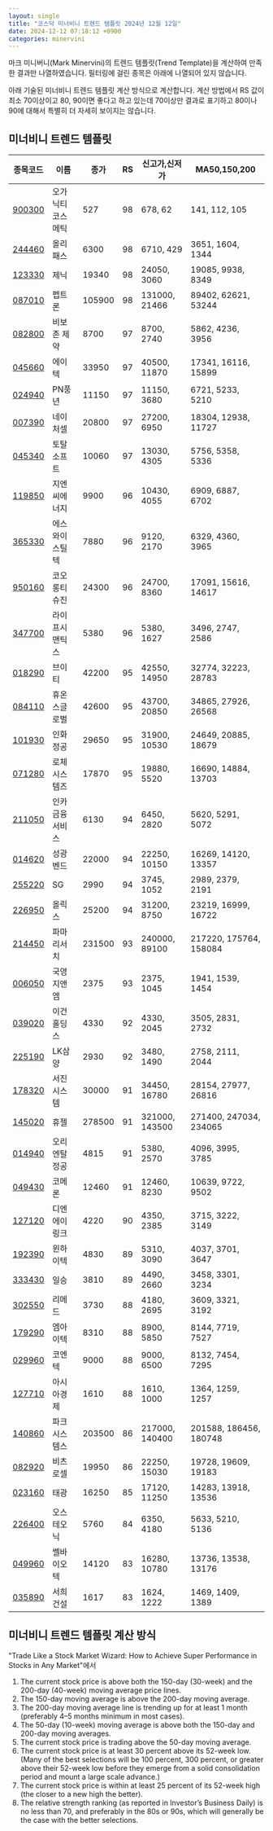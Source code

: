 ```yaml
---
layout: single
title: "코스닥 미너비니 트렌드 템플릿 2024년 12월 12일"
date: 2024-12-12 07:18:12 +0900
categories: minervini
---
```

마크 미니버니(Mark Minervini)의 트렌드 템플릿(Trend Template)을 계산하여 만족한 결과만 나열하였습니다. 필터링에 걸린 종목은 아래에 나열되어 있지 않습니다.

아래 기술된 미너비니 트렌드 템플릿 계산 방식으로 계산합니다. 계산 방법에서 RS 값이 최소 70이상이고 80, 90이면 좋다고 하고 있는데 70이상만 결과로 표기하고 80이나 90에 대해서 특별히 더 자세히 보이지는 않습니다.

## 미너비니 트렌드 템플릿

|종목코드|이름|종가|RS|신고가,신저가|MA50,150,200|
|------|---|---|--|---------|------------|
|[900300](https://finance.daum.net/quotes/A900300)|오가닉티코스메틱|527|98|678, 62|141, 112, 105|
|[244460](https://finance.daum.net/quotes/A244460)|올리패스|6300|98|6710, 429|3651, 1604, 1344|
|[123330](https://finance.daum.net/quotes/A123330)|제닉|19340|98|24050, 3060|19085, 9938, 8349|
|[087010](https://finance.daum.net/quotes/A087010)|펩트론|105900|98|131000, 21466|89402, 62621, 53244|
|[082800](https://finance.daum.net/quotes/A082800)|비보존 제약|8700|97|8700, 2740|5862, 4236, 3956|
|[045660](https://finance.daum.net/quotes/A045660)|에이텍|33950|97|40500, 11870|17341, 16116, 15899|
|[024940](https://finance.daum.net/quotes/A024940)|PN풍년|11150|97|11150, 3680|6721, 5233, 5210|
|[007390](https://finance.daum.net/quotes/A007390)|네이처셀|20800|97|27200, 6950|18304, 12938, 11727|
|[045340](https://finance.daum.net/quotes/A045340)|토탈소프트|10060|97|13030, 4305|5756, 5358, 5336|
|[119850](https://finance.daum.net/quotes/A119850)|지엔씨에너지|9900|96|10430, 4055|6909, 6887, 6702|
|[365330](https://finance.daum.net/quotes/A365330)|에스와이스틸텍|7880|96|9120, 2170|6329, 4360, 3965|
|[950160](https://finance.daum.net/quotes/A950160)|코오롱티슈진|24300|96|24700, 8360|17091, 15616, 14617|
|[347700](https://finance.daum.net/quotes/A347700)|라이프시맨틱스|5380|96|5380, 1627|3496, 2747, 2586|
|[018290](https://finance.daum.net/quotes/A018290)|브이티|42200|95|42550, 14950|32774, 32223, 28783|
|[084110](https://finance.daum.net/quotes/A084110)|휴온스글로벌|42600|95|43700, 20850|34865, 27926, 26568|
|[101930](https://finance.daum.net/quotes/A101930)|인화정공|29650|95|31900, 10530|24649, 20885, 18679|
|[071280](https://finance.daum.net/quotes/A071280)|로체시스템즈|17870|95|19880, 5520|16690, 14884, 13703|
|[211050](https://finance.daum.net/quotes/A211050)|인카금융서비스|6130|94|6450, 2820|5620, 5291, 5072|
|[014620](https://finance.daum.net/quotes/A014620)|성광벤드|22000|94|22250, 10150|16269, 14120, 13357|
|[255220](https://finance.daum.net/quotes/A255220)|SG|2990|94|3745, 1052|2989, 2379, 2191|
|[226950](https://finance.daum.net/quotes/A226950)|올릭스|25200|94|31200, 8750|23219, 16999, 16722|
|[214450](https://finance.daum.net/quotes/A214450)|파마리서치|231500|93|240000, 89100|217220, 175764, 158084|
|[006050](https://finance.daum.net/quotes/A006050)|국영지앤엠|2375|93|2375, 1045|1941, 1539, 1454|
|[039020](https://finance.daum.net/quotes/A039020)|이건홀딩스|4330|92|4330, 2045|3505, 2831, 2732|
|[225190](https://finance.daum.net/quotes/A225190)|LK삼양|2930|92|3480, 1490|2758, 2111, 2044|
|[178320](https://finance.daum.net/quotes/A178320)|서진시스템|30000|91|34450, 16780|28154, 27977, 26816|
|[145020](https://finance.daum.net/quotes/A145020)|휴젤|278500|91|321000, 143500|271400, 247034, 234065|
|[014940](https://finance.daum.net/quotes/A014940)|오리엔탈정공|4815|91|5380, 2570|4096, 3995, 3785|
|[049430](https://finance.daum.net/quotes/A049430)|코메론|12460|91|12460, 8230|10639, 9722, 9502|
|[127120](https://finance.daum.net/quotes/A127120)|디엔에이링크|4220|90|4350, 2385|3715, 3222, 3149|
|[192390](https://finance.daum.net/quotes/A192390)|윈하이텍|4830|89|5310, 3090|4037, 3701, 3647|
|[333430](https://finance.daum.net/quotes/A333430)|일승|3810|89|4490, 2660|3458, 3301, 3234|
|[302550](https://finance.daum.net/quotes/A302550)|리메드|3730|88|4180, 2695|3609, 3321, 3192|
|[179290](https://finance.daum.net/quotes/A179290)|엠아이텍|8310|88|8900, 5850|8144, 7719, 7527|
|[029960](https://finance.daum.net/quotes/A029960)|코엔텍|9000|88|9000, 6500|8132, 7454, 7295|
|[127710](https://finance.daum.net/quotes/A127710)|아시아경제|1610|88|1610, 1000|1364, 1259, 1257|
|[140860](https://finance.daum.net/quotes/A140860)|파크시스템스|203500|86|217000, 140400|201588, 186456, 180748|
|[082920](https://finance.daum.net/quotes/A082920)|비츠로셀|19950|86|22250, 15030|19728, 19609, 19183|
|[023160](https://finance.daum.net/quotes/A023160)|태광|16250|85|17120, 11250|14283, 13918, 13536|
|[226400](https://finance.daum.net/quotes/A226400)|오스테오닉|5760|84|6350, 4180|5633, 5210, 5136|
|[049960](https://finance.daum.net/quotes/A049960)|쎌바이오텍|14120|83|16280, 10780|13736, 13538, 13176|
|[035890](https://finance.daum.net/quotes/A035890)|서희건설|1617|83|1624, 1222|1469, 1409, 1389|

## 미너비니 트렌드 템플릿 계산 방식

"Trade Like a Stock Market Wizard: How to Achieve Super Performance in Stocks in Any Market"에서

 1. The current stock price is above both the 150-day (30-week) and the 200-day (40-week) moving average price lines.
 1. The 150-day moving average is above the 200-day moving average.
 1. The 200-day moving average line is trending up for at least 1 month (preferably 4–5 months minimum in most cases).
 1. The 50-day (10-week) moving average is above both the 150-day and 200-day moving averages.
 1. The current stock price is trading above the 50-day moving average.
 1. The current stock price is at least 30 percent above its 52-week low. (Many of the best selections will be 100 percent, 300 percent, or greater above their 52-week low before they emerge from a solid consolidation period and mount a large scale advance.)
 1. The current stock price is within at least 25 percent of its 52-week high (the closer to a new high the better).
 1. The relative strength ranking (as reported in Investor’s Business Daily) is no less than 70, and preferably in the 80s or 90s, which will generally be the case with the better selections.
